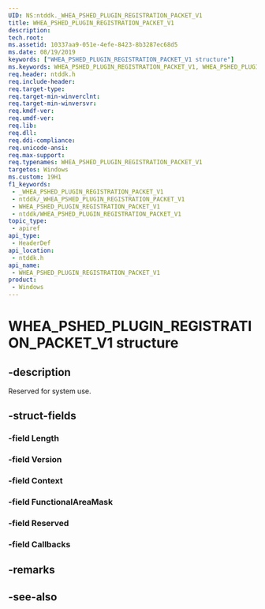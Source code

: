 ```yaml
---
UID: NS:ntddk._WHEA_PSHED_PLUGIN_REGISTRATION_PACKET_V1
title: WHEA_PSHED_PLUGIN_REGISTRATION_PACKET_V1
description: 
tech.root: 
ms.assetid: 10337aa9-051e-4efe-8423-8b3287ec68d5
ms.date: 08/19/2019
keywords: ["WHEA_PSHED_PLUGIN_REGISTRATION_PACKET_V1 structure"]
ms.keywords: WHEA_PSHED_PLUGIN_REGISTRATION_PACKET_V1, WHEA_PSHED_PLUGIN_REGISTRATION_PACKET_V1,
req.header: ntddk.h
req.include-header: 
req.target-type: 
req.target-min-winverclnt: 
req.target-min-winversvr: 
req.kmdf-ver: 
req.umdf-ver: 
req.lib: 
req.dll: 
req.ddi-compliance: 
req.unicode-ansi: 
req.max-support: 
req.typenames: WHEA_PSHED_PLUGIN_REGISTRATION_PACKET_V1
targetos: Windows
ms.custom: 19H1
f1_keywords:
 - _WHEA_PSHED_PLUGIN_REGISTRATION_PACKET_V1
 - ntddk/_WHEA_PSHED_PLUGIN_REGISTRATION_PACKET_V1
 - WHEA_PSHED_PLUGIN_REGISTRATION_PACKET_V1
 - ntddk/WHEA_PSHED_PLUGIN_REGISTRATION_PACKET_V1
topic_type:
 - apiref
api_type:
 - HeaderDef
api_location:
 - ntddk.h
api_name:
 - WHEA_PSHED_PLUGIN_REGISTRATION_PACKET_V1
product:
 - Windows
---
```


# WHEA_PSHED_PLUGIN_REGISTRATION_PACKET_V1 structure


## -description

Reserved for system use.

## -struct-fields

### -field Length

### -field Version

### -field Context

### -field FunctionalAreaMask

### -field Reserved

### -field Callbacks

## -remarks

## -see-also

